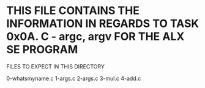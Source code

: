 # THIS FILE CONTAINS THE INFORMATION IN REGARDS TO TASK 0x0A. C - argc, argv FOR THE ALX SE PROGRAM

 FILES TO EXPECT IN THIS DIRECTORY
  
  0-whatsmyname.c
  1-args.c
  2-args.c
  3-mul.c
  4-add.c
